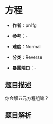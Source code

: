 # 方程

- **作者**：pn1fg

- **参考**：-

- **难度**：Normal

- **分类**：Reverse

- **暴露端口**：-

## 题目描述

你会解五元方程组嘛？

## 题目解析
